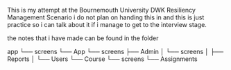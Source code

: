 This is my attempt at the Bournemouth University DWK Resiliency Management Scenario i do not plan on handing this in and this is just practice so i can talk about it if i manage to get to the interview stage.


the notes that i have made can be found in the folder 

app
└── screens
    └── App
        └── screens
            ├── Admin
            │   └── screens
            │       ├── Reports
            │       └── Users
            └── Course
                └── screens
                    └── Assignments
                    
                    
